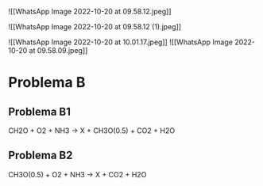 

![[WhatsApp Image 2022-10-20 at 09.58.12.jpeg]]

![[WhatsApp Image 2022-10-20 at 09.58.12 (1).jpeg]]

![[WhatsApp Image 2022-10-20 at 10.01.17.jpeg]]
![[WhatsApp Image 2022-10-20 at 09.58.09.jpeg]]



# Problema B

## Problema B1

CH2O + O2 + NH3 → X + CH3O(0.5)  + CO2 + H2O

## Problema B2

CH3O(0.5) + O2 + NH3 → X + CO2 + H2O